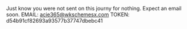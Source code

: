 Just know you were not sent on this journy for nothing. Expect an email soon.
EMAIL: acie365@wkschemesx.com
TOKEN: d54b91cf82693a93577b37747dbebc41
